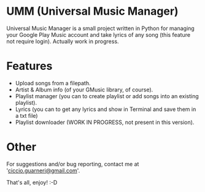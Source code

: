 UMM (Universal Music Manager)
===

Universal Music Manager is a small project written in Python for managing your Google Play Music account
and take lyrics of any song (this feature not require login). Actually work in progress. 

Features
===

- Upload songs from a filepath.
- Artist & Album info (of your GMusic library, of course).
- Playlist manager (you can to create playlist or add songs into an existing playlist).
- Lyrics (you can to get any lyrics and show in Terminal and save them in a txt file)
- Playlist downloader (WORK IN PROGRESS, not present in this version).

Other
===

For suggestions and/or bug reporting, contact me at 'ciccio.guarneri@gmail.com'.

That's all, enjoy! :-D




